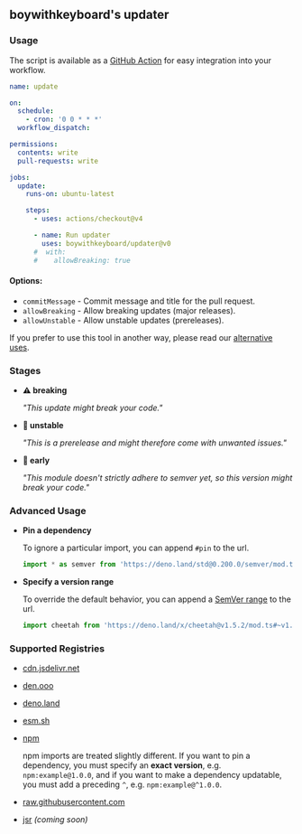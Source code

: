 ## boywithkeyboard's updater

### Usage

The script is available as a [GitHub Action](https://docs.github.com/en/actions/learn-github-actions) for easy integration into your workflow.

```yml
name: update

on:
  schedule:
    - cron: '0 0 * * *'
  workflow_dispatch:

permissions:
  contents: write
  pull-requests: write

jobs:
  update:
    runs-on: ubuntu-latest

    steps:
      - uses: actions/checkout@v4

      - name: Run updater
        uses: boywithkeyboard/updater@v0
      #  with:
      #    allowBreaking: true
```

#### Options:

- `commitMessage` - Commit message and title for the pull request.
- `allowBreaking` - Allow breaking updates (major releases).
- `allowUnstable` - Allow unstable updates (prereleases).
<!-- - `safeMode` : perform compatibility checks -->

If you prefer to use this tool in another way, please read our [alternative uses](https://github.com/boywithkeyboard/updater/blob/main/docs/alternative_uses.md).

### Stages

- **⚠️ breaking**

  *"This update might break your code."*

- **🚧 unstable**

  *"This is a prerelease and might therefore come with unwanted issues."*

- **🤞 early**

  *"This module doesn't strictly adhere to semver yet, so this version might break your code."*

### Advanced Usage

- **Pin a dependency**

  To ignore a particular import, you can append `#pin` to the url.

  ```ts
  import * as semver from 'https://deno.land/std@0.200.0/semver/mod.ts#pin'
  ```

- **Specify a version range**

  To override the default behavior, you can append a [SemVer range](https://github.com/deaddeno/update/blob/dev/docs/semver_ranges.md) to the url.

  ```ts
  import cheetah from 'https://deno.land/x/cheetah@v1.5.2/mod.ts#~v1.5'
  ```

### Supported Registries

- [cdn.jsdelivr.net](https://jsdelivr.com)

- [den.ooo](https://den.ooo)

- [deno.land](https://deno.land)

- [esm.sh](https://esm.sh)

- [npm](https://npmjs.com)

  npm imports are treated slightly different. If you want to pin a dependency, you must specify an **exact version**, e.g. `npm:example@1.0.0`, and if you want to make a dependency updatable, you must add a preceding `^`, e.g. `npm:example@^1.0.0`.

- [raw.githubusercontent.com](https://raw.githubusercontent.com)

- [jsr](https://jsr.io) *(coming soon)*
